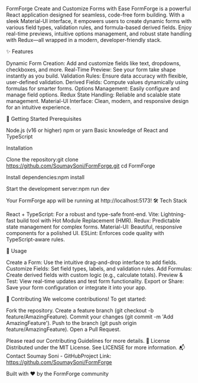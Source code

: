 FormForge
Create and Customize Forms with Ease
FormForge is a powerful React application designed for seamless, code-free form building. With a sleek Material-UI interface, it empowers users to create dynamic forms with various field types, validation rules, and formula-based derived fields. Enjoy real-time previews, intuitive options management, and robust state handling with Redux—all wrapped in a modern, developer-friendly stack.
 
✨ Features

Dynamic Form Creation: Add and customize fields like text, dropdowns, checkboxes, and more.
Real-Time Preview: See your form take shape instantly as you build.
Validation Rules: Ensure data accuracy with flexible, user-defined validation.
Derived Fields: Compute values dynamically using formulas for smarter forms.
Options Management: Easily configure and manage field options.
Redux State Handling: Reliable and scalable state management.
Material-UI Interface: Clean, modern, and responsive design for an intuitive experience.

🚀 Getting Started
Prerequisites

Node.js (v16 or higher)
npm or yarn
Basic knowledge of React and TypeScript

Installation

Clone the repository:git clone https://github.com/SoumaySoni/FormForge.git
cd FormForge


Install dependencies:npm install


Start the development server:npm run dev



Your FormForge app will be running at http://localhost:5173!
🛠️ Tech Stack

React + TypeScript: For a robust and type-safe front-end.
Vite: Lightning-fast build tool with Hot Module Replacement (HMR).
Redux: Predictable state management for complex forms.
Material-UI: Beautiful, responsive components for a polished UI.
ESLint: Enforces code quality with TypeScript-aware rules.

📖 Usage

Create a Form: Use the intuitive drag-and-drop interface to add fields.
Customize Fields: Set field types, labels, and validation rules.
Add Formulas: Create derived fields with custom logic (e.g., calculate totals).
Preview & Test: View real-time updates and test form functionality.
Export or Share: Save your form configuration or integrate it into your app.

🤝 Contributing
We welcome contributions! To get started:

Fork the repository.
Create a feature branch (git checkout -b feature/AmazingFeature).
Commit your changes (git commit -m 'Add AmazingFeature').
Push to the branch (git push origin feature/AmazingFeature).
Open a Pull Request.

Please read our Contributing Guidelines for more details.
📄 License
Distributed under the MIT License. See LICENSE for more information.
📬 Contact
Soumay Soni - GitHubProject Link: https://github.com/SoumaySoni/FormForge

Built with ❤️ by the FormForge community